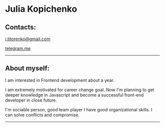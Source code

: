 # Julia Kopichenko

## Contacts:
[j.titorenko@gmail.com](j.titorenko@gmail.com)

[telegram.me](https://t.me/Yuliya_IT_Poland)
***

## About myself:

I am interested in Frontend development about a year.

I am extremely motivated for career change goal. Now I'm planning to get deeper knowledge in Javascript and become a successful front-end developer in close future.

I'm sociable person, good team player I have good organizational skills. I can solve conflicts and compromise.

***
